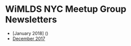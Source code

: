 # WiMLDS NYC Meetup Group Newsletters
* [January 2018] ()
* [December 2017](2018_12_03_newsletter.md)
